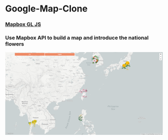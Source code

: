 # Google-Map-Clone
### [Mapbox GL JS](https://www.mapbox.com/) 
### Use Mapbox API to build a map and introduce the national flowers

![image](https://github.com/brandon111586/Google-Map-Clone/blob/main/system%20pic.png)
